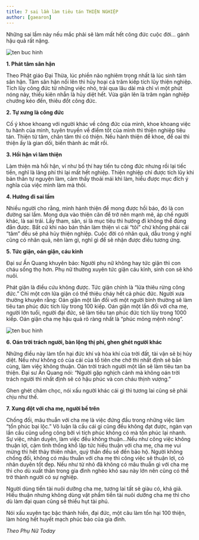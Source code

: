 ```yaml
---
title: 7 sai lầm làm tiêu tán THIỆN NGHIỆP
author: [gaearon]
---
```


Những sai lầm này nếu mắc phải sẽ làm mất hết công đức cuộc đời... gánh hậu quả rất nặng.

![ten buc hinh](http://media.phunutoday.vn/files/hue.vu/2016/10/19/sai-lam01-2321.jpg "ten buc hinh")

**1. Phát tâm sân hận**

Theo Phật giáo Đại Thừa, lúc phiền não nghiêm trọng nhất là lúc sinh tâm sân hận. Tâm sân hận nổi lên thì hủy hoại cả trăm kiếp tích lũy thiện nghiệp. Tích lũy công đức từ những việc nhỏ, trải qua lâu dài mà chỉ vì một phút nóng nảy, thiếu kiên nhẫn là hủy diệt hết. Vừa giận lên là trăm ngàn nghiệp chướng kéo đến, thiêu đốt công đức.

**2. Tự xưng là công đức**

Cố ý khoe khoang với người khác về công đức của mình, khoe khoang việc tu hành của mình, tuyên truyền về điểm tốt của mình thì thiện nghiệp tiêu tán. Thiện từ tâm, chân tâm thì có thiện. Nếu hành thiện để khoe, để oai thì thiện ấy là gian dối, biến thành ác mất rồi.

**3. Hối hận vì làm thiện**

Làm thiện mà hối hận, ví như bố thí hay tiến tu công đức nhưng rồi lại tiếc tiền, nghĩ là lãng phí thì lại mất hết nghiệp. Thiện nghiệp chỉ được tích lũy khi bản thân tự nguyện làm, cảm thấy thoải mái khi làm, hiểu được mục đích ý nghĩa của việc mình làm mà thôi.

**4. Hướng đi sai lầm**

Nhiều người cho rằng, mình hành thiện để mong được hồi báo, đó là con đường sai lầm. Mong dựa vào thiện căn để trở nên mạnh mẽ, áp chế người khác, là sai trái. Lấy tham, sân, si là mục tiêu thì hướng đi không thể đúng đắn được. Bất cứ khi nào bản thân làm thiện vì cái “tôi” chứ không phải cái “tâm” đều sẽ phá hủy thiện nghiệp. Cuộc đời có nhân quả, dẫu trong ý nghĩ cũng có nhân quả, nên làm gì, nghĩ gì để sẽ nhận được điều tương ứng.

**5. Tức giận, oán giận, cáu kỉnh**

Đại sư Ấn Quang khuyên bảo: Người phụ nữ không hay tức giận thì con cháu sống thọ hơn. Phụ nữ thường xuyên tức giận cáu kỉnh, sinh con sẽ khó nuôi.

Phát giận là điều cứu không được. Tức giận chính là “lửa thiêu rừng công đức.” Chỉ một cơn lửa giận có thể thiêu cháy hết cả phúc đức. Người xưa thường khuyên rằng: Oán giận một lần đối với một người bình thường sẽ làm tiêu tan phúc đức tích lũy trong 100 kiếp. Oán giận một lần đối với cha mẹ, người lớn tuổi, người đại đức, sẽ làm tiêu tan phúc đức tích lũy trong 1000 kiếp. Oán giận cha mẹ hậu quả rõ ràng nhất là “phúc mỏng mệnh nông”.

![ten buc hinh](http://media.phunutoday.vn/files/hue.vu/2016/10/19/sai-lam-2322.jpg "ten buc hinh")

**6. Oán trời trách người, bàn lộng thị phi, ghen ghét người khác**

Những điều này làm tổn hại đức khí và hòa khí của trời đất, tài vận sẽ bị hủy diệt. Nếu như không có của cải của tổ tiên che chở thì nhất định sẽ bần cùng, làm việc không thuận. Oán trời trách người một lần sẽ làm tiêu tan ba thiện. Đại sư Ấn Quang nói: “Người gặp nghịch cảnh mà không oán trời trách người thì nhất định sẽ có hậu phúc và con cháu thịnh vượng.”

Ghen ghét châm chọc, nói xấu người khác cái gì thì tương lai cũng sẽ phải chịu như thế.

**7. Xung đột với cha mẹ, người bề trên**

Chống đối, mâu thuẫn với cha mẹ là việc đứng đầu trong những việc làm “tổn phúc bại lộc.” Vô luận là cầu cái gì cũng đều không đạt được, ngàn vạn lần cầu cũng uổng công bởi vì tích phúc không có mà tổn phúc lại nhanh. Sự việc, nhân duyên, làm việc đều không thuận…Nếu như công việc không thuận lợi, cảm tình thống khổ lập tức hiếu thuận với cha mẹ, cha mẹ vui mừng thì hết thảy thiên nhân, quỷ thần đều sẽ đến bảo hộ. Người không chống đối, không có mâu thuẫn với cha mẹ thì công việc sẽ thuận lợi, có nhân duyên tốt đẹp. Nếu như từ nhỏ đã không có mâu thuẫn gì với cha mẹ thì cho dù xuất thân trong gia đình nghèo khó sau này lớn nên cũng có thể trờ thành người có sự nghiệp.

Người dùng tiền tài nuôi dưỡng cha mẹ, tương lai tất sẽ giàu có, khá giả. Hiếu thuận nhưng không dùng vật phẩm tiền tài nuôi dưỡng cha mẹ thì cho dù làm đại quan cũng sẽ thiếu hụt tài phú.

Nói xấu xuyên tạc bậc thánh hiền, đại đức, một câu làm tổn hại 100 thiện, làm hỏng hết huyết mạch phúc báo của gia đình.

*Theo Phụ Nữ Today​*